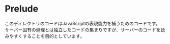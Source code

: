 # Prelude
このディレクトリのコードはJavaScriptの表現能力を補うためのコードです。
サーバー固有の処理とは独立したコードの集まりですが、サーバーのコードを読みやすくすることを目的としています。
